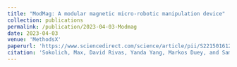 ```yaml
---
title: "ModMag: A modular magnetic micro-robotic manipulation device"
collection: publications
permalink: /publication/2023-04-03-Modmag
date: 2023-04-03
venue: 'MethodsX'
paperurl: 'https://www.sciencedirect.com/science/article/pii/S2215016123001711'
citation: 'Sokolich, Max, David Rivas, Yanda Yang, Markos Duey, and Sambeeta Das. "ModMag: A modular magnetic micro-robotic manipulation device." MethodsX 10 (2023): 102171.'
---
```


